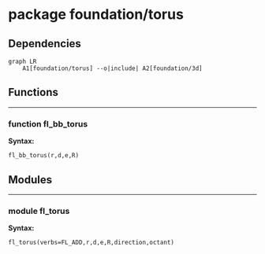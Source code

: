 # package foundation/torus


## Dependencies

```mermaid
graph LR
    A1[foundation/torus] --o|include| A2[foundation/3d]
```

## Functions


---

### function fl_bb_torus

__Syntax:__

    fl_bb_torus(r,d,e,R)

## Modules


---

### module fl_torus

__Syntax:__

    fl_torus(verbs=FL_ADD,r,d,e,R,direction,octant)

